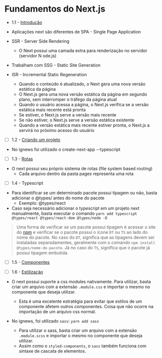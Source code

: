 # Fundamentos do Next.js

* 1.1 - [Introdução](https://nextjs.org/learn/foundations/about-nextjs)

* Aplicações next são diferentes de SPA - Single Page Application
* SSR - Server Side Rendering
  * O Next possui uma camada extra para renderização no servidor (servidor N ode.js)
* Trabalham com SSG - Static Site Generation
* ISR - Incremental Static Regeneration
  * Quando o conteúdo é atualizado, o Next gera uma nova versão estática da página
  * O Next.js gera uma nova versão estática da página em segundo plano, sem interromper o tráfego da página atual
  * Quando o usuário acessa a página, o Next.js verifica se a versão estática mais recente está pronta
  * Se estiver, o Next.js serve a versão mais recente
  * Se não estiver, o Next.js serve a versão estática existente
  * Quando a versão estática mais recente estiver pronta, o Next.js a servirá no próximo acesso do usuário

* [ ] 1.2 - [Criando um projeto](https://nextjs.org/learn/basics/create-nextjs-app/setup)

* No ignews foi utilizado o create-next-app --typescript

* [ ] 1.3 - [Rotas](https://nextjs.org/learn/basics/navigate-between-pages/pages-in-nextjs)

* O next possui seu próprio sistema de rotas (file system based routing)
  * Cada arquivo dentro da pasta pages representa uma rota

* [ ] 1.4 - Typescript

* Para identificar se um determinado pacote possui tipagem ou não, basta adicionar o @types/ antes do nome do pacote
  * Exemplo: @types/react
* Caso seja necessário adicionar o typescript em um projeto next manualmente, basta executar o comando `yarn add typescript @types/react @types/react-dom @types/node -D`
> Uma forma de verificar se um pacote possui tipagem é acessar o site do [npm](https://www.npmjs.com/) e verificar se o pacote possui o ícone `DT` ou `TS` ao lado do nome do pacote. No caso do `DT`, significa que as tipagens devem ser instaladas separadamentes, geralmente com o comando `npm install @types/nome-do-pacote`. Já no caso do `TS`, significa que o pacote já possui tipagem embutida.

* [ ] 1.5 - [Componentes](https://nextjs.org/learn/basics/create-nextjs-app/components)

* [ ] 1.6 - [Estilização](https://nextjs.org/learn/basics/styling-components/styling-basics)

* O next possui suporte a css modules nativamente. Para utilizar, basta criar um arquivo com a extensão `.module.css` e importar o mesmo no componente que deseja utilizar.
  * Esta é uma excelente estratégia para evitar que estilos de um componente afetem outros componentes. Coisa que não ocorre na importação de um arquivo css normal.

* No ignews, foi utilizado `sass`: `yarn add sass`
  * Para utilizar o sass, basta criar um arquivo com a extensão `.module.scss` e importar o mesmo no componente que deseja utilizar.
  * Assim como o `styled-components`, o `sass` também funciona com sintaxe de cascata de elementos.
